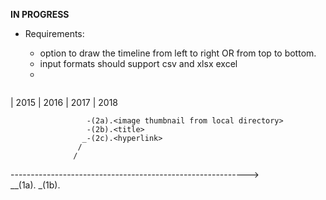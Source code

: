 **IN PROGRESS**



+ Requirements:
  - option to draw the timeline from left to right OR from top to bottom. 
  - input formats should support csv and xlsx excel 
  - 
  
  ```
|      2015     |     2016     |        2017      |   2018


                     -(2a).<image thumbnail from local directory>
                     -(2b).<title>
                    _-(2c).<hyperlink>
                   /
                  / 
 ----------------------------------------------------------->
          \
           \__(1a).<image thumbnail from local directory>
             _(1b).<title>
             -(1c).<hyperlink>
